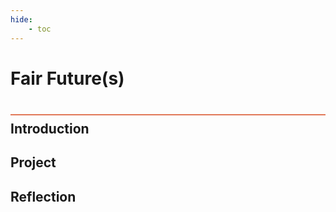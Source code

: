 ```yaml
---
hide:
    - toc
---
```


# Fair Future(s)
<div style="height:2px; background-color: #E17858; margin-top: 40px; margin-bottom: -20px;"></div>

## Introduction

## Project

## Reflection
